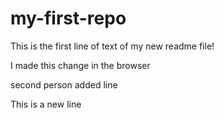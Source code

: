 # my-first-repo

This is the first line of text of my new readme file! 

I made this change in the browser

second person added line

This is a new line